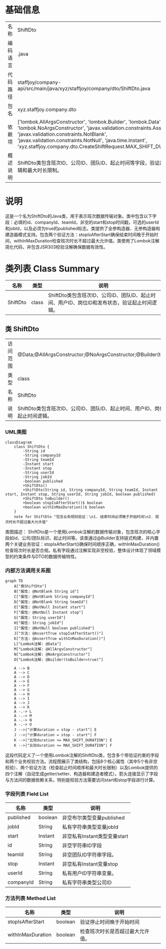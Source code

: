 # 基础信息

|      |      |
|------|------|
| 名称 | ShiftDto |
| 编码语言 | .java |
| 代码路径 | staffjoy/company-api/src/main/java/xyz/staffjoy/company/dto/ShiftDto.java |
| 包名 | xyz.staffjoy.company.dto |
| 依赖项 | ['lombok.AllArgsConstructor', 'lombok.Builder', 'lombok.Data', 'lombok.NoArgsConstructor', 'javax.validation.constraints.AssertTrue', 'javax.validation.constraints.NotBlank', 'javax.validation.constraints.NotNull', 'java.time.Instant', 'xyz.staffjoy.company.dto.CreateShiftRequest.MAX_SHIFT_DURATION'] |
| 概述说明 | ShiftDto类包含班次ID、公司ID、团队ID、起止时间等字段，验证起止时间逻辑和最大时长限制。 |

# 说明

这是一个名为ShiftDto的Java类，用于表示班次数据传输对象。类中包含以下字段：必填的id、companyId、teamId，非空的start和stop时间戳，可选的userId和jobId，以及必须为true的published标志。类提供了全参构造器、无参构造器和建造器模式支持。包含两个验证方法：stopIsAfterStart确保结束时间晚于开始时间，withInMaxDuration检查班次时长不超过最大允许值。类使用了Lombok注解简化代码，并包含JSR303校验注解确保数据有效性。

# 类列表 Class Summary

| 名称   | 类型  | 说明 |
|-------|------|-------------|
| ShiftDto | class | ShiftDto类包含班次ID、公司ID、团队ID、起止时间、用户ID、岗位ID和发布状态，验证起止时间逻辑。 |



## 类 ShiftDto

|      |      |
|------|------|
| 访问范围 | @Data;@AllArgsConstructor;@NoArgsConstructor;@Builder(toBuilder=true);public |
| 类型 | class |
| 名称 | ShiftDto |
| 说明 | ShiftDto类包含班次ID、公司ID、团队ID、起止时间、用户ID、岗位ID和发布状态，验证起止时间逻辑。 |


### UML类图

```mermaid
classDiagram
    class ShiftDto {
        -String id
        -String companyId
        -String teamId
        -Instant start
        -Instant stop
        -String userId
        -String jobId
        -boolean published
        +ShiftDto()
        +ShiftDto(String id, String companyId, String teamId, Instant start, Instant stop, String userId, String jobId, boolean published)
        +ShiftDto toBuilder()
        +boolean stopIsAfterStart()$ boolean
        +boolean withInMaxDuration()$ boolean
    }
    note for ShiftDto "包含业务规则验证：\n1. 结束时间必须晚于开始时间\n2. 班次时长不超过最大允许值"
```

类图描述：
ShiftDto是一个使用Lombok注解的数据传输对象，包含班次的核心字段如id、公司/团队标识、起止时间等。该类通过@Builder支持链式构建，并内置两个关键业务验证：stopIsAfterStart()确保时间顺序正确，withInMaxDuration()检查班次时长是否合规。私有字段通过注解实现非空校验，整体设计体现了领域模型的约束条件与DTO的数据传输特性。


### 内部方法调用关系图

```mermaid
graph TD
    A["类ShiftDto"]
    B["属性: @NotBlank String id"]
    C["属性: @NotBlank String companyId"]
    D["属性: @NotBlank String teamId"]
    E["属性: @NotNull Instant start"]
    F["属性: @NotNull Instant stop"]
    G["属性: String userId"]
    H["属性: String jobId"]
    I["属性: @NotNull boolean published"]
    J["方法: @AssertTrue stopIsAfterStart()"]
    K["方法: @AssertTrue withInMaxDuration()"]
    L["Lombok注解: @Data"]
    M["Lombok注解: @AllArgsConstructor"]
    N["Lombok注解: @NoArgsConstructor"]
    O["Lombok注解: @Builder(toBuilder=true)"]

    A --> B
    A --> C
    A --> D
    A --> E
    A --> F
    A --> G
    A --> H
    A --> I
    A --> J
    A --> K
    A -.-> L
    A -.-> M
    A -.-> N
    A -.-> O
    J -->|"计算duration = stop - start"| E
    J -->|"计算duration = stop - start"| F
    K -->|"比较duration <= MAX_SHIFT_DURATION"| E
    K -->|"比较duration <= MAX_SHIFT_DURATION"| F
```

这段代码定义了一个使用Lombok注解的ShiftDto类，包含多个带验证约束的字段和两个业务校验方法。流程图展示了类结构，包括8个核心属性（其中5个有非空校验）、两个验证方法（检查起止时间顺序和最大时长限制）以及Lombok提供的四个注解（自动生成getter/setter、构造器和建造者模式）。箭头连接显示了字段与方法间的数据依赖关系，特别是校验方法需要访问start和stop字段进行计算。

### 字段列表 Field List

| 名称  | 类型  | 说明 |
|-------|-------|------|
| published | boolean | 非空布尔类型变量published |
| jobId | String | 私有字符串类型变量jobId |
| start | Instant | 非空私有Instant类型变量start |
| id | String | 非空字符串ID字段 |
| teamId | String | 非空团队ID字符串字段。 |
| stop | Instant | 非空私有Instant变量stop |
| userId | String | 私有用户ID字符串变量。 |
| companyId | String | 私有字符串类型公司ID |

### 方法列表 Method List

| 名称  | 类型  | 说明 |
|-------|-------|------|
| stopIsAfterStart | boolean | 验证停止时间晚于开始时间 |
| withInMaxDuration | boolean | 检查班次时长是否超过最大允许值。 |




